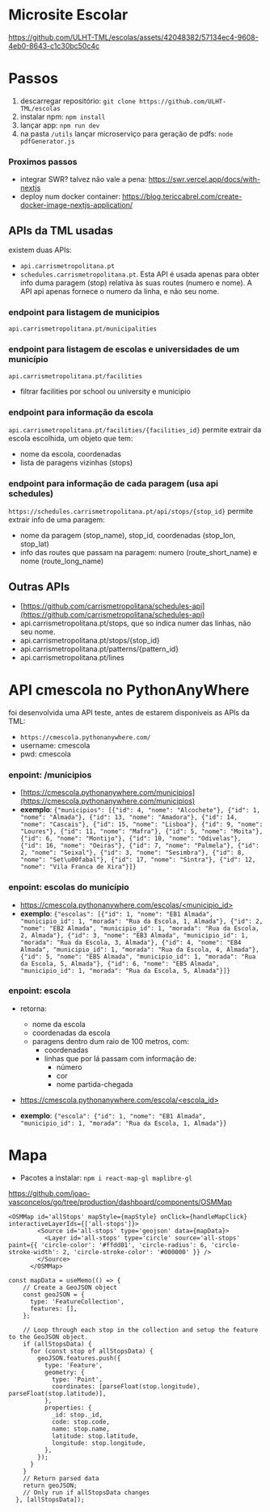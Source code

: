 # Microsite Escolar
https://github.com/ULHT-TML/escolas/assets/42048382/57134ec4-9608-4eb0-8643-c1c30bc50c4c

# Passos

1. descarregar repositório: `git clone https://github.com/ULHT-TML/escolas`
1. instalar npm: `npm install`
2. lançar app: `npm run dev`
3. na pasta `/utils` lançar microserviço para geração de pdfs: `node pdfGenerator.js`
   

### Proximos passos

* integrar SWR? talvez não vale a pena: https://swr.vercel.app/docs/with-nextjs
* deploy num docker container: https://blog.tericcabrel.com/create-docker-image-nextjs-application/


## APIs da TML usadas

existem duas APIs:
* `api.carrismetropolitana.pt`
* `schedules.carrismetropolitana.pt`. Esta API é usada apenas para obter info duma paragem (stop) relativa às suas routes (numero e nome). A API api apenas fornece o numero da linha, e não seu nome. 


### endpoint para listagem de municipios
`api.carrismetropolitana.pt/municipalities`

### endpoint para listagem de escolas e universidades de um município
`api.carrismetropolitana.pt/facilities`
* filtrar facilities por school ou university e municipio

### endpoint para informação da escola 
`api.carrismetropolitana.pt/facilities/{facilities_id}`
permite extrair da escola escolhida, um objeto que tem:
* nome da escola, coordenadas
* lista de paragens vizinhas (stops)

### endpoint para informação de cada paragem (usa api schedules)
`https://schedules.carrismetropolitana.pt/api/stops/{stop_id}`
permite extrair info de uma paragem:
* nome da paragem (stop_name), stop_id, coordenadas (stop_lon, stop_lat) 
* info das routes que passam na paragem: numero (route_short_name) e nome (route_long_name)

## Outras APIs

* [https://github.com/carrismetropolitana/schedules-api](https://github.com/carrismetropolitana/schedules-api)
* api.carrismetropolitana.pt/stops, que so indica numer das linhas, não seu nome. 
* api.carrismetropolitana.pt/stops/{stop_id}
* api.carrismetropolitana.pt/patterns/{pattern_id}
* api.carrismetropolitana.pt/lines


# API cmescola no PythonAnyWhere
foi desenvolvida uma API teste, antes de estarem disponiveis as APIs da TML:
* `https://cmescola.pythonanywhere.com/` 
* username: cmescola
* pwd: cmescola

###  **enpoint: /municipios**

* [https://cmescola.pythonanywhere.com/municipios](https://cmescola.pythonanywhere.com/municipios)
* **exemplo**: `{"municipios": [{"id": 4, "nome": "Alcochete"}, {"id": 1, "nome": "Almada"}, {"id": 13, "nome": "Amadora"}, {"id": 14, "nome": "Cascais"}, {"id": 15, "nome": "Lisboa"}, {"id": 9, "nome": "Loures"}, {"id": 11, "nome": "Mafra"}, {"id": 5, "nome": "Moita"}, {"id": 6, "nome": "Montijo"}, {"id": 10, "nome": "Odivelas"}, {"id": 16, "nome": "Oeiras"}, {"id": 7, "nome": "Palmela"}, {"id": 2, "nome": "Seixal"}, {"id": 3, "nome": "Sesimbra"}, {"id": 8, "nome": "Set\u00fabal"}, {"id": 17, "nome": "Sintra"}, {"id": 12, "nome": "Vila Franca de Xira"}]}`



### **enpoint: escolas do município**

* [https://cmescola.pythonanywhere.com/escolas/<municipio_id>](https://cmescola.pythonanywhere.com/escolas/1)
* **exemplo**: `{"escolas": [{"id": 1, "nome": "EB1 Almada", "municipio_id": 1, "morada": "Rua da Escola, 1, Almada"}, {"id": 2, "nome": "EB2 Almada", "municipio_id": 1, "morada": "Rua da Escola, 2, Almada"}, {"id": 3, "nome": "EB3 Almada", "municipio_id": 1, "morada": "Rua da Escola, 3, Almada"}, {"id": 4, "nome": "EB4 Almada", "municipio_id": 1, "morada": "Rua da Escola, 4, Almada"}, {"id": 5, "nome": "EB5 Almada", "municipio_id": 1, "morada": "Rua da Escola, 5, Almada"}, {"id": 6, "nome": "EB5 Almada", "municipio_id": 1, "morada": "Rua da Escola, 5, Almada"}]}`


### **enpoint: escola**
* retorna:
    * nome da escola
    * coordenadas da escola
    * paragens dentro dum raio de 100 metros, com:
        * coordenadas 
        * linhas que por lá passam com informação de:
            * número
            * cor
            * nome partida-chegada

* [https://cmescola.pythonanywhere.com/escola/<escola_id>](https://cmescola.pythonanywhere.com/escola/1)
* **exemplo**: `{"escola": {"id": 1, "nome": "EB1 Almada", "municipio_id": 1, "morada": "Rua da Escola, 1, Almada"}}`


# Mapa

* Pacotes a instalar:  `npm i react-map-gl maplibre-gl`

https://github.com/joao-vasconcelos/go/tree/production/dashboard/components/OSMMap


```
<OSMMap id='allStops' mapStyle={mapStyle} onClick={handleMapClick} interactiveLayerIds={['all-stops']}>
        <Source id='all-stops' type='geojson' data={mapData}>
          <Layer id='all-stops' type='circle' source='all-stops' paint={{ 'circle-color': '#ffdd01', 'circle-radius': 6, 'circle-stroke-width': 2, 'circle-stroke-color': '#000000' }} />
        </Source>
      </OSMMap>
```

```
const mapData = useMemo(() => {
    // Create a GeoJSON object
    const geoJSON = {
      type: 'FeatureCollection',
      features: [],
    };

    // Loop through each stop in the collection and setup the feature to the GeoJSON object.
    if (allStopsData) {
      for (const stop of allStopsData) {
        geoJSON.features.push({
          type: 'Feature',
          geometry: {
            type: 'Point',
            coordinates: [parseFloat(stop.longitude), parseFloat(stop.latitude)],
          },
          properties: {
            _id: stop._id,
            code: stop.code,
            name: stop.name,
            latitude: stop.latitude,
            longitude: stop.longitude,
          },
        });
      }
    }
    // Return parsed data
    return geoJSON;
    // Only run if allStopsData changes
  }, [allStopsData]);
```
